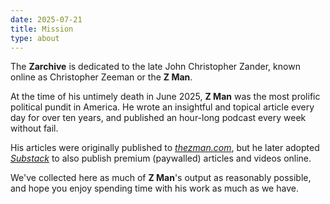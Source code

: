 ```yaml
---
date: 2025-07-21
title: Mission
type: about
---
```


The **Zarchive** is dedicated to the late John Christopher Zander, known online as Christopher Zeeman or the **Z Man**.

At the time of his untimely death in June 2025, **Z Man** was the most prolific political pundit in America. He wrote an insightful and topical article every day for over ten years, and published an hour-long podcast every week without fail.

His articles were originally published to *[thezman.com](https://thezman.com)*, but he later adopted *[Substack](thedissident.substack.com)* to also publish premium (paywalled) articles and videos online.

We've collected here as much of **Z Man**'s output as reasonably possible, and hope you enjoy spending time with his work as much as we have.
